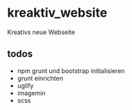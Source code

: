 # kreaktiv_website
Kreativs neue Webseite

## todos
* npm grunt und bootstrap initialisieren
* grunt einrichten
 * uglify
 * imagemin
 * scss
